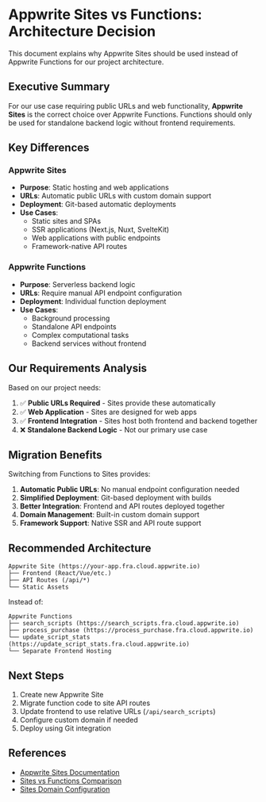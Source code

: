 # Appwrite Sites vs Functions: Architecture Decision

This document explains why Appwrite Sites should be used instead of Appwrite Functions for our project architecture.

## Executive Summary

For our use case requiring public URLs and web functionality, **Appwrite Sites** is the correct choice over Appwrite Functions. Functions should only be used for standalone backend logic without frontend requirements.

## Key Differences

### Appwrite Sites
- **Purpose**: Static hosting and web applications
- **URLs**: Automatic public URLs with custom domain support
- **Deployment**: Git-based automatic deployments
- **Use Cases**:
  - Static sites and SPAs
  - SSR applications (Next.js, Nuxt, SvelteKit)
  - Web applications with public endpoints
  - Framework-native API routes

### Appwrite Functions
- **Purpose**: Serverless backend logic
- **URLs**: Require manual API endpoint configuration
- **Deployment**: Individual function deployment
- **Use Cases**:
  - Background processing
  - Standalone API endpoints
  - Complex computational tasks
  - Backend services without frontend

## Our Requirements Analysis

Based on our project needs:

1. ✅ **Public URLs Required** - Sites provide these automatically
2. ✅ **Web Application** - Sites are designed for web apps
3. ✅ **Frontend Integration** - Sites host both frontend and backend together
4. ❌ **Standalone Backend Logic** - Not our primary use case

## Migration Benefits

Switching from Functions to Sites provides:

1. **Automatic Public URLs**: No manual endpoint configuration needed
2. **Simplified Deployment**: Git-based deployment with builds
3. **Better Integration**: Frontend and API routes deployed together
4. **Domain Management**: Built-in custom domain support
5. **Framework Support**: Native SSR and API route support

## Recommended Architecture

```
Appwrite Site (https://your-app.fra.cloud.appwrite.io)
├── Frontend (React/Vue/etc.)
├── API Routes (/api/*)
└── Static Assets
```

Instead of:
```
Appwrite Functions
├── search_scripts (https://search_scripts.fra.cloud.appwrite.io)
├── process_purchase (https://process_purchase.fra.cloud.appwrite.io)
└── update_script_stats (https://update_script_stats.fra.cloud.appwrite.io)
└── Separate Frontend Hosting
```

## Next Steps

1. Create new Appwrite Site
2. Migrate function code to site API routes
3. Update frontend to use relative URLs (`/api/search_scripts`)
4. Configure custom domain if needed
5. Deploy using Git integration

## References

- [Appwrite Sites Documentation](https://appwrite.io/docs/products/sites)
- [Sites vs Functions Comparison](https://appwrite.io/docs/products/sites/migrations/vercel)
- [Sites Domain Configuration](https://appwrite.io/docs/products/sites/domains)